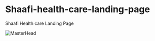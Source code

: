 # Shaafi-health-care-landing-page
Shaafi Health care Landing Page

![MasterHead](https://c8.alamy.com/comp/2RD62YM/online-audio-player-user-interface-smartphone-app-ui-design-music-media-streaming-and-listening-platform-responsive-mobile-application-2RD62YM.jpg)
